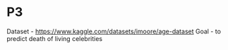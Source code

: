 # P3
Dataset - https://www.kaggle.com/datasets/imoore/age-dataset
Goal - to predict death of living celebrities 
